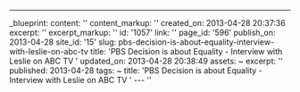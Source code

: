 ---
_blueprint:
  content: ''
  content_markup: ''
  created_on: 2013-04-28 20:37:36
  excerpt: ''
  excerpt_markup: ''
  id: '1057'
  link: ''
  page_id: '596'
  publish_on: 2013-04-28
  site_id: '15'
  slug: pbs-decision-is-about-equality-interview-with-leslie-on-abc-tv
  title: 'PBS Decision is about Equality - Interview with Leslie on ABC TV '
  updated_on: 2013-04-28 20:38:49
assets: ~
excerpt: ''
published: 2013-04-28
tags: ~
title: 'PBS Decision is about Equality - Interview with Leslie on ABC TV '
--- ''
